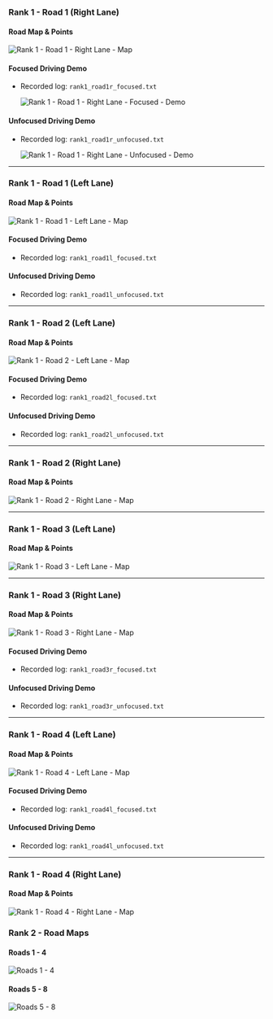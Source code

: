 ### Rank 1 - Road 1 (Right Lane)

#### Road Map & Points

![Rank 1 - Road 1 - Right Lane - Map](./rank1_road1r.png)

#### Focused Driving Demo

- Recorded log: `rank1_road1r_focused.txt`

	![Rank 1 - Road 1 - Right Lane - Focused - Demo](./rank1_road1r_focused.gif)

#### Unfocused Driving Demo

- Recorded log: `rank1_road1r_unfocused.txt`

	![Rank 1 - Road 1 - Right Lane - Unfocused - Demo](./rank1_road1r_unfocused.gif)

---

### Rank 1 - Road 1 (Left Lane)

#### Road Map & Points

![Rank 1 - Road 1 - Left Lane - Map](./rank1_road1l.png)

#### Focused Driving Demo

- Recorded log: `rank1_road1l_focused.txt`

#### Unfocused Driving Demo

- Recorded log: `rank1_road1l_unfocused.txt`

---

### Rank 1 - Road 2 (Left Lane)

#### Road Map & Points

![Rank 1 - Road 2 - Left Lane - Map](./rank1_road2l.png)

#### Focused Driving Demo

- Recorded log: `rank1_road2l_focused.txt`

#### Unfocused Driving Demo

- Recorded log: `rank1_road2l_unfocused.txt`

---

### Rank 1 - Road 2 (Right Lane)

#### Road Map & Points

![Rank 1 - Road 2 - Right Lane - Map](./rank1_road2r.png)

---

### Rank 1 - Road 3 (Left Lane)

#### Road Map & Points

![Rank 1 - Road 3 - Left Lane - Map](./rank1_road3l.png)

---

### Rank 1 - Road 3 (Right Lane)

#### Road Map & Points

![Rank 1 - Road 3 - Right Lane - Map](./rank1_road3r.png)

#### Focused Driving Demo

- Recorded log: `rank1_road3r_focused.txt`

#### Unfocused Driving Demo

- Recorded log: `rank1_road3r_unfocused.txt`

---

### Rank 1 - Road 4 (Left Lane)

#### Road Map & Points

![Rank 1 - Road 4 - Left Lane - Map](./rank1_road4l.png)

#### Focused Driving Demo

- Recorded log: `rank1_road4l_focused.txt`

#### Unfocused Driving Demo

- Recorded log: `rank1_road4l_unfocused.txt`

---

### Rank 1 - Road 4 (Right Lane)

#### Road Map & Points

![Rank 1 - Road 4 - Right Lane - Map](./rank1_road4r.png)

### Rank 2 - Road Maps

#### Roads 1 - 4

![Roads 1 - 4](rank2_road1,2,3,4.png)

#### Roads 5 - 8 

![Roads 5 - 8](rank2_road5,6,7,8.png)